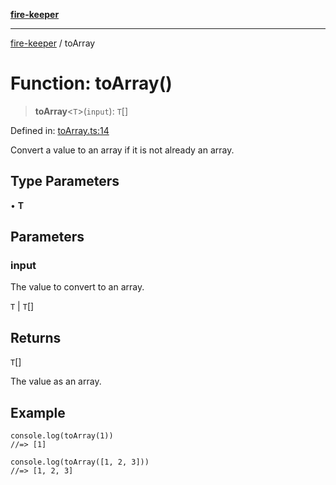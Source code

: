 [**fire-keeper**](../README.md)

***

[fire-keeper](../README.md) / toArray

# Function: toArray()

> **toArray**\<`T`\>(`input`): `T`[]

Defined in: [toArray.ts:14](https://github.com/phonowell/fire-keeper/blob/862cc844119f7a539be35ffaeee5bfb3fdb4b3cd/src/toArray.ts#L14)

Convert a value to an array if it is not already an array.

## Type Parameters

• **T**

## Parameters

### input

The value to convert to an array.

`T` | `T`[]

## Returns

`T`[]

The value as an array.

## Example

```
console.log(toArray(1))
//=> [1]

console.log(toArray([1, 2, 3]))
//=> [1, 2, 3]
```
